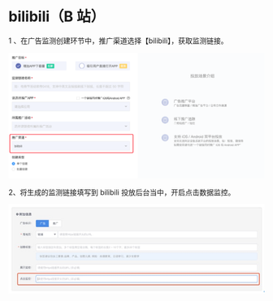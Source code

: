 # bilibili（B 站）

1 、在广告监测创建环节中，推广渠道选择【bilibili】，获取监测链接。

![](../../.gitbook/assets/image%20%2882%29.png)

2、将生成的监测链接填写到 bilibili 投放后台当中，开启点击数据监控。

![](../../.gitbook/assets/image%20%2886%29.png)

